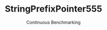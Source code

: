 ---
layout: default
title: StringPrefixPointer555
subtitle: Continuous Benchmarking
selected: String
expanded: Benchmarking
benchmark: /individual_results/StringPrefixPointer555.html
---